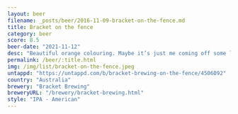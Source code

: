 ```yaml
---
layout: beer
filename: _posts/beer/2016-11-09-bracket-on-the-fence.md
title: Bracket on the fence
category: beer
score: 8.5
beer-date: "2021-11-12"
desc: "Beautiful orange colouring. Maybe it’s just me coming off some light beers previously, but this is great"
permalink: /beer/:title.html
img: /img/list/bracket-on-the-fence.jpeg
untappd: "https://untappd.com/b/bracket-brewing-on-the-fence/4506092"
country: "Australia"
brewery: "Bracket Brewing"
breweryURL: "/brewery/bracket-brewing.html"
style: "IPA - American"
---
```

